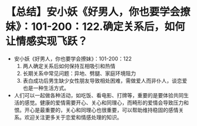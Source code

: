 # 【总结】安小妖《好男人，你也要学会撩妹》：101-200：122.确定关系后，如何让情感实现飞跃？

-   安小妖《好男人，你也要学会撩妹》：101-200：122
    1.  两人确定关系后如何保持互相吸引和热情
    2.  长期关系中常见问题：异地、劈腿、家庭环境阻力
    3.  表白成功后男生缺少女性朋友导致相处困难，需做爱人而非仆人，谈恋爱也是一种生活方式。
-   人们可以一起做各种活动，如吃饭、看电影、打牌等，重要的是要体验共同生活的感觉。健康的爱情需要开心、关心和同理心，而畸形的爱情会导致压力和恨。开心是最重要的，关心和同理心也很重要，可以帮助维持稳固的感情关系。欢迎关注更多关于恋爱和情感处理的知识。